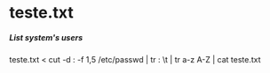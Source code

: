# teste.txt

##### List system's users

   teste.txt  < cut -d : -f 1,5 /etc/passwd | tr : \\t | tr a-z A-Z | cat teste.txt
